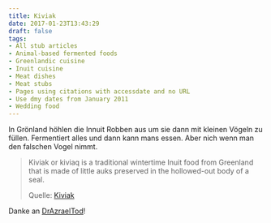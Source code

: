 ```yaml
---
title: Kiviak
date: 2017-01-23T13:43:29
draft: false
tags:
- All stub articles
- Animal-based fermented foods
- Greenlandic cuisine
- Inuit cuisine
- Meat dishes
- Meat stubs
- Pages using citations with accessdate and no URL
- Use dmy dates from January 2011
- Wedding food
---
```


In Grönland höhlen die Innuit Robben aus um sie dann mit kleinen
Vögeln zu füllen. Fermentiert alles und dann kann mans essen. Aber nich
wenn man den falschen Vogel nimmt.

> Kiviak or kiviaq is a traditional wintertime Inuit food from Greenland that is
> made of little auks preserved in the hollowed-out body of a seal.
>
> Quelle: [Kiviak](https://en.wikipedia.org/wiki/Kiviak)

Danke an [DrAzraelTod](https://twitter.com/DrAzraelTod)!